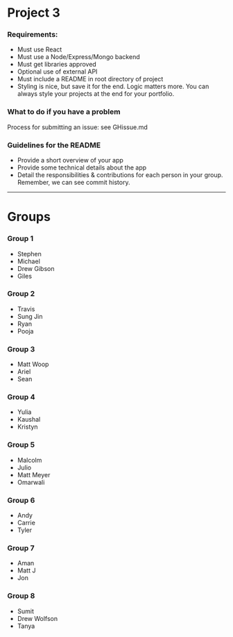 # Project 3

### Requirements:
- Must use React
- Must use a Node/Express/Mongo backend
- Must get libraries approved
- Optional use of external API
- Must include a README in root directory of project
- Styling is nice, but save it for the end. Logic matters more. You can always style your projects at the end for your portfolio.

### What to do if you have a problem
Process for submitting an issue: see GHissue.md

### Guidelines for the README
- Provide a short overview of your app
- Provide some technical details about the app
- Detail the responsibilities & contributions for each person in your group. Remember, we can see commit history. 












































---
# Groups

### Group 1
- Stephen
- Michael
- Drew Gibson
- Giles

### Group 2
- Travis
- Sung Jin
- Ryan
- Pooja

### Group 3
- Matt Woop
- Ariel
- Sean

### Group 4
- Yulia
- Kaushal
- Kristyn

### Group 5
- Malcolm
- Julio
- Matt Meyer
- Omarwali

### Group 6
- Andy
- Carrie
- Tyler

### Group 7
- Aman
- Matt J
- Jon

### Group 8
- Sumit
- Drew Wolfson
- Tanya
